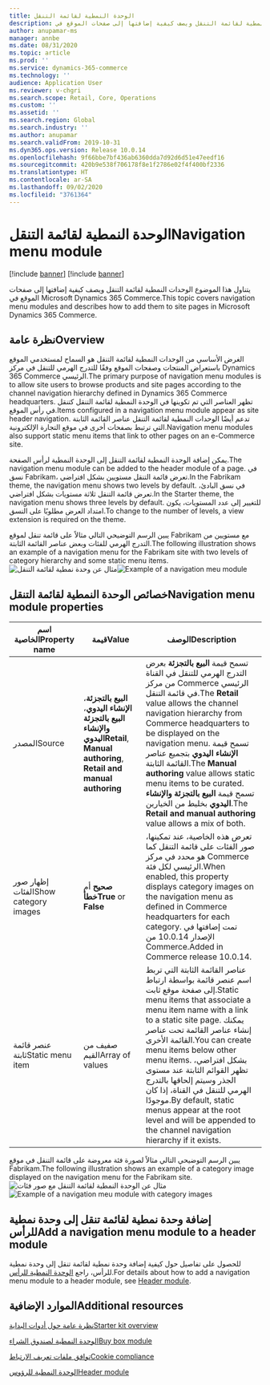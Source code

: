 ```yaml
---
title: الوحدة النمطية لقائمة التنقل
description: يتناول هذا الموضوع الوحدات النمطية لقائمة التنقل ويصف كيفية إضافتها إلى صفحات الموقع في Microsoft Dynamics 365 Commerce.
author: anupamar-ms
manager: annbe
ms.date: 08/31/2020
ms.topic: article
ms.prod: ''
ms.service: dynamics-365-commerce
ms.technology: ''
audience: Application User
ms.reviewer: v-chgri
ms.search.scope: Retail, Core, Operations
ms.custom: ''
ms.assetid: ''
ms.search.region: Global
ms.search.industry: ''
ms.author: anupamar
ms.search.validFrom: 2019-10-31
ms.dyn365.ops.version: Release 10.0.14
ms.openlocfilehash: 9f66bbe7bf436ab6360dda7d92d6d51e47eedf16
ms.sourcegitcommit: 420b9e538f706178f8e1f2786e02f4f400bf2336
ms.translationtype: HT
ms.contentlocale: ar-SA
ms.lasthandoff: 09/02/2020
ms.locfileid: "3761364"
---
```

# <a name="navigation-menu-module"></a><span data-ttu-id="e39a8-103">الوحدة النمطية لقائمة التنقل</span><span class="sxs-lookup"><span data-stu-id="e39a8-103">Navigation menu module</span></span>

[!include [banner](includes/banner.md)]
[!include [banner](includes/preview-banner.md)]

<span data-ttu-id="e39a8-104">يتناول هذا الموضوع الوحدات النمطية لقائمة التنقل ويصف كيفية إضافتها إلى صفحات الموقع في Microsoft Dynamics 365 Commerce.</span><span class="sxs-lookup"><span data-stu-id="e39a8-104">This topic covers navigation menu modules and describes how to add them to site pages in Microsoft Dynamics 365 Commerce.</span></span>

## <a name="overview"></a><span data-ttu-id="e39a8-105">نظرة عامة</span><span class="sxs-lookup"><span data-stu-id="e39a8-105">Overview</span></span>

<span data-ttu-id="e39a8-106">الغرض الأساسي من الوحدات النمطية لقائمة التنقل هو السماح لمستخدمي الموقع باستعراض المنتجات وصفحات الموقع وفقًا للتدرج الهرمي للتنقل في مركز Dynamics 365 Commerce الرئيسي.</span><span class="sxs-lookup"><span data-stu-id="e39a8-106">The primary purpose of navigation menu modules is to allow site users to browse products and site pages according to the channel navigation hierarchy defined in Dynamics 365 Commerce headquarters.</span></span> <span data-ttu-id="e39a8-107">تظهر العناصر التي تم تكوينها في الوحدة النمطية لقائمة التنقل كتنقل في رأس الموقع.</span><span class="sxs-lookup"><span data-stu-id="e39a8-107">Items configured in a navigation menu module appear as site header navigation.</span></span> <span data-ttu-id="e39a8-108">تدعم أيضًا الوحدات النمطية لقائمة التنقل عناصر القائمة الثابتة التي ترتبط بصفحات أخرى في موقع التجارة الإلكترونية.</span><span class="sxs-lookup"><span data-stu-id="e39a8-108">Navigation menu modules also support static menu items that link to other pages on an e-Commerce site.</span></span>

<span data-ttu-id="e39a8-109">يمكن إضافة الوحدة النمطية لقائمة التنقل إلى الوحدة النمطية لرأس الصفحة.</span><span class="sxs-lookup"><span data-stu-id="e39a8-109">The navigation menu module can be added to the header module of a page.</span></span> <span data-ttu-id="e39a8-110">في نسق Fabrikam، تعرض قائمة التنقل مستويين بشكل افتراضي.</span><span class="sxs-lookup"><span data-stu-id="e39a8-110">In the Fabrikam theme, the navigation menu shows two levels by default.</span></span> <span data-ttu-id="e39a8-111">في نسق البادئ، تعرض قائمة التنقل ثلاثة مستويات بشكل افتراضي.</span><span class="sxs-lookup"><span data-stu-id="e39a8-111">In the Starter theme, the navigation menu shows three levels by default.</span></span> <span data-ttu-id="e39a8-112">للتغيير إلى عدد المستويات، يكون امتداد العرض مطلوبًا على النسق.</span><span class="sxs-lookup"><span data-stu-id="e39a8-112">To change to the number of levels, a view extension is required on the theme.</span></span>

<span data-ttu-id="e39a8-113">يبين الرسم التوضيحي التالي مثالاً على قائمة تنقل لموقع Fabrikam مع مستويين من التدرج الهرمي للفئات وبعض عناصر القائمة الثابتة.</span><span class="sxs-lookup"><span data-stu-id="e39a8-113">The following illustration shows an example of a navigation menu for the Fabrikam site with two levels of category hierarchy and some static menu items.</span></span>
<span data-ttu-id="e39a8-114">![مثال عن وحدة نمطية لقائمة التنقل](./media/ecommerce-header.png)</span><span class="sxs-lookup"><span data-stu-id="e39a8-114">![Example of a navigation meu module](./media/ecommerce-header.png)</span></span>

## <a name="navigation-menu-module-properties"></a><span data-ttu-id="e39a8-115">خصائص الوحدة النمطية لقائمة التنقل</span><span class="sxs-lookup"><span data-stu-id="e39a8-115">Navigation menu module properties</span></span>

| <span data-ttu-id="e39a8-116">اسم الخاصية</span><span class="sxs-lookup"><span data-stu-id="e39a8-116">Property name</span></span>             | <span data-ttu-id="e39a8-117">قيمة</span><span class="sxs-lookup"><span data-stu-id="e39a8-117">Value</span></span>                 | <span data-ttu-id="e39a8-118">الوصف</span><span class="sxs-lookup"><span data-stu-id="e39a8-118">Description</span></span> |
|---------------------------|-----------------------|-------------|
| <span data-ttu-id="e39a8-119">المصدر</span><span class="sxs-lookup"><span data-stu-id="e39a8-119">Source</span></span>                  | <span data-ttu-id="e39a8-120">**البيع بالتجزئة**، **الإنشاء اليدوي**، **البيع بالتجزئة والإنشاء اليدوي**</span><span class="sxs-lookup"><span data-stu-id="e39a8-120">**Retail**, **Manual authoring**, **Retail and manual authoring**</span></span> | <span data-ttu-id="e39a8-121">تسمح قيمة **البيع بالتجزئة** بعرض التدرج الهرمي للتنقل في القناة من مركز Commerce الرئيسي في قائمة التنقل.</span><span class="sxs-lookup"><span data-stu-id="e39a8-121">The **Retail** value allows the channel navigation hierarchy from Commerce headquarters to be displayed on the navigation menu.</span></span> <span data-ttu-id="e39a8-122">تسمح قيمة **الإنشاء اليدوي** بتجميع عناصر القائمة الثابتة.</span><span class="sxs-lookup"><span data-stu-id="e39a8-122">The **Manual authoring** value allows static menu items to be curated.</span></span> <span data-ttu-id="e39a8-123">تسمح قيمة **البيع بالتجزئة والإنشاء اليدوي** بخليط من الخيارين.</span><span class="sxs-lookup"><span data-stu-id="e39a8-123">The **Retail and manual authoring** value allows a mix of both.</span></span> |
| <span data-ttu-id="e39a8-124">إظهار صور الفئات</span><span class="sxs-lookup"><span data-stu-id="e39a8-124">Show category images</span></span> | <span data-ttu-id="e39a8-125">**صحيح** أم **خطأ**</span><span class="sxs-lookup"><span data-stu-id="e39a8-125">**True** or **False**</span></span>    | <span data-ttu-id="e39a8-126">تعرض هذه الخاصية، عند تمكينها، صور الفئات على قائمة التنقل كما هو محدد في مركز Commerce الرئيسي لكل فئة.</span><span class="sxs-lookup"><span data-stu-id="e39a8-126">When enabled, this property displays category images on the navigation menu as defined in Commerce headquarters for each category.</span></span> <span data-ttu-id="e39a8-127">تمت إضافتها في الإصدار 10.0.14 من Commerce.</span><span class="sxs-lookup"><span data-stu-id="e39a8-127">Added in Commerce release 10.0.14.</span></span> |
| <span data-ttu-id="e39a8-128">عنصر قائمة ثابتة</span><span class="sxs-lookup"><span data-stu-id="e39a8-128">Static menu item</span></span>| <span data-ttu-id="e39a8-129">صفيف من القيم</span><span class="sxs-lookup"><span data-stu-id="e39a8-129">Array of values</span></span>| <span data-ttu-id="e39a8-130">عناصر القائمة الثابتة التي تربط اسم عنصر قائمة بواسطة ارتباط إلى صفحة موقع ثابت.</span><span class="sxs-lookup"><span data-stu-id="e39a8-130">Static menu items that associate a menu item name with a link to a static site page.</span></span> <span data-ttu-id="e39a8-131">يمكنك إنشاء عناصر القائمة تحت عناصر القائمة الأخرى.</span><span class="sxs-lookup"><span data-stu-id="e39a8-131">You can create menu items below other menu items.</span></span> <span data-ttu-id="e39a8-132">بشكل افتراضي، تظهر القوائم الثابتة عند مستوى الجذر وسيتم إلحاقها بالتدرج الهرمي للتنقل في القناة، إذا كان موجودًا.</span><span class="sxs-lookup"><span data-stu-id="e39a8-132">By default, static menus appear at the root level and will be appended to the channel navigation hierarchy if it exists.</span></span> |

<span data-ttu-id="e39a8-133">يبين الرسم التوضيحي التالي مثالاً لصورة فئة معروضة على قائمة التنقل في موقع Fabrikam.</span><span class="sxs-lookup"><span data-stu-id="e39a8-133">The following illustration shows an example of a category image displayed on the navigation menu for the Fabrikam site.</span></span>
<span data-ttu-id="e39a8-134">![مثال عن الوحدة النمطية لقائمة التنقل مع صور فئات](./media/ecommerce-categoryimages.PNG)</span><span class="sxs-lookup"><span data-stu-id="e39a8-134">![Example of a navigation meu module with category images](./media/ecommerce-categoryimages.PNG)</span></span>

## <a name="add-a-navigation-menu-module-to-a-header-module"></a><span data-ttu-id="e39a8-135">إضافة وحدة نمطية لقائمة تنقل إلى وحدة نمطية للرأس</span><span class="sxs-lookup"><span data-stu-id="e39a8-135">Add a navigation menu module to a header module</span></span>

<span data-ttu-id="e39a8-136">للحصول على تفاصيل حول كيفية إضافة وحدة نمطية لقائمة تنقل إلى وحدة نمطية للرأس، راجع [الوحدة النمطية للرأس](author-header-module.md).</span><span class="sxs-lookup"><span data-stu-id="e39a8-136">For details about how to add a navigation menu module to a header module, see [Header module](author-header-module.md).</span></span>

## <a name="additional-resources"></a><span data-ttu-id="e39a8-137">الموارد الإضافية</span><span class="sxs-lookup"><span data-stu-id="e39a8-137">Additional resources</span></span>

[<span data-ttu-id="e39a8-138">نظرة عامة حول أدوات البداية</span><span class="sxs-lookup"><span data-stu-id="e39a8-138">Starter kit overview</span></span>](starter-kit-overview.md)

[<span data-ttu-id="e39a8-139">الوحدة النمطية لصندوق الشراء</span><span class="sxs-lookup"><span data-stu-id="e39a8-139">Buy box module</span></span>](add-buy-box.md)

[<span data-ttu-id="e39a8-140">توافق ملفات تعريف الارتباط</span><span class="sxs-lookup"><span data-stu-id="e39a8-140">Cookie compliance</span></span>](cookie-compliance.md)

[<span data-ttu-id="e39a8-141">الوحدة النمطية للرؤوس</span><span class="sxs-lookup"><span data-stu-id="e39a8-141">Header module</span></span>](author-header-module.md)
